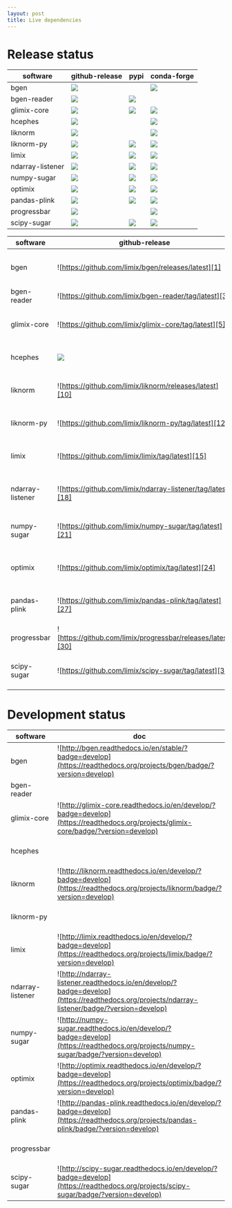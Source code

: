 ```yaml
---
layout: post
title: Live dependencies
---
```


# Release status

| software         | github-release | pypi    | conda-forge |
| ---------------- | -------------- | ------- | ----------- |
| bgen             | ![][1]         |         | ![][2]      |
| bgen-reader      | ![][3]         | ![][4]  |             |
| glimix-core      | ![][5]         | ![][6]  | ![][7]      |
| hcephes          | ![][8]         |         | ![][9]      |
| liknorm          | ![][10]        |         | ![][11]     |
| liknorm-py       | ![][12]        | ![][13] | ![][14]     |
| limix            | ![][15]        | ![][16] | ![][17]     |
| ndarray-listener | ![][18]        | ![][19] | ![][20]     |
| numpy-sugar      | ![][21]        | ![][22] | ![][23]     |
| optimix          | ![][24]        | ![][25] | ![][26]     |
| pandas-plink     | ![][27]        | ![][28] | ![][29]     |
| progressbar      | ![][30]        |         | ![][31]     |
| scipy-sugar      | ![][32]        | ![][33] | ![][34]     |

| software         | github-release                                              | pypi                                                 | conda-forge                                              | doc                                                                                                                                        | travis                                              | appveyor                                                                                                                                                |
| ---------------- | ----------------------------------------------------------- | ---------------------------------------------------- | -------------------------------------------------------- | ------------------------------------------------------------------------------------------------------------------------------------------ | --------------------------------------------------- | ------------------------------------------------------------------------------------------------------------------------------------------------------- |
| bgen             | ![https://github.com/limix/bgen/releases/latest][1]         |                                                      | ![https://anaconda.org/conda-forge/bgen][2]              | ![http://bgen.readthedocs.io/en/stable/?badge=stable](https://readthedocs.org/projects/bgen/badge/?version=stable)                         | ![https://travis-ci.org/limix/bgen][36]             | ![https://ci.appveyor.com/project/Horta/bgen/branch/master](https://ci.appveyor.com/api/projects/status/9ygi9jksbgikb87y/branch/master?svg=true)        |
| bgen-reader      | ![https://github.com/limix/bgen-reader/tag/latest][3]       | ![https://pypi.python.org/pypi/bgen-reader][4]       |                                                          |                                                                                                                                            |                                                     |                                                                                                                                                         |
| glimix-core      | ![https://github.com/limix/glimix-core/tag/latest][5]       | ![https://pypi.python.org/pypi/glimix-core][6]       | ![https://anaconda.org/conda-forge/glimix-core][7]       | ![http://glimix-core.readthedocs.io/en/stable/?badge=stable](https://readthedocs.org/projects/glimix-core/badge/?version=stable)           | ![https://travis-ci.org/limix/glimix-core][39]      |                                                                                                                                                         |
| hcephes          | ![][8]                                                      |                                                      | ![https://anaconda.org/conda-forge/hcephes][9]           |                                                                                                                                            | ![https://travis-ci.org/limix/hcephes][40]          | ![https://ci.appveyor.com/project/Horta/hcephes/branch/master](https://ci.appveyor.com/api/projects/status/enlpm6cfltjy7h3m/branch/master?svg=true)     |
| liknorm          | ![https://github.com/limix/liknorm/releases/latest][10]     |                                                      | ![https://anaconda.org/conda-forge/liknorm][11]          | ![http://liknorm.readthedocs.io/en/stable/?badge=stable](https://readthedocs.org/projects/liknorm/badge/?version=stable)                   | ![https://travis-ci.org/limix/liknorm][43]          | ![https://ci.appveyor.com/project/Horta/liknorm/branch/master](https://ci.appveyor.com/api/projects/status/kb4b4rcsm4t60bg5/branch/master?svg=true)     |
| liknorm-py       | ![https://github.com/limix/liknorm-py/tag/latest][12]       | ![https://pypi.python.org/pypi/liknorm][13]          | ![https://anaconda.org/conda-forge/liknorm-py][14]       |                                                                                                                                            | ![https://travis-ci.org/limix/liknorm-py][45]       |                                                                                                                                                         |
| limix            | ![https://github.com/limix/limix/tag/latest][15]            | ![https://pypi.python.org/pypi/limix][16]            | ![https://anaconda.org/conda-forge/limix][17]            | ![http://limix.readthedocs.io/en/stable/?badge=stable](https://readthedocs.org/projects/limix/badge/?version=stable)                       | ![https://travis-ci.org/limix/limix][47]            |                                                                                                                                                         |
| ndarray-listener | ![https://github.com/limix/ndarray-listener/tag/latest][18] | ![https://pypi.python.org/pypi/ndarray-listener][19] | ![https://anaconda.org/conda-forge/ndarray-listener][20] | ![http://ndarray-listener.readthedocs.io/en/stable/?badge=stable](https://readthedocs.org/projects/ndarray-listener/badge/?version=stable) | ![https://travis-ci.org/limix/ndarray-listener][49] |                                                                                                                                                         |
| numpy-sugar      | ![https://github.com/limix/numpy-sugar/tag/latest][21]      | ![https://pypi.python.org/pypi/numpy-sugar][22]      | ![https://anaconda.org/conda-forge/numpy-sugar][23]      | ![http://numpy-sugar.readthedocs.io/en/stable/?badge=stable](https://readthedocs.org/projects/numpy-sugar/badge/?version=stable)           | ![https://travis-ci.org/limix/numpy-sugar][51]      |                                                                                                                                                         |
| optimix          | ![https://github.com/limix/optimix/tag/latest][24]          | ![https://pypi.python.org/pypi/optimix][25]          | ![https://anaconda.org/conda-forge/optimix][26]          | ![http://optimix.readthedocs.io/en/stable/?badge=stable](https://readthedocs.org/projects/optimix/badge/?version=stable)                   | ![https://travis-ci.org/limix/optimix][53]          |                                                                                                                                                         |
| pandas-plink     | ![https://github.com/limix/pandas-plink/tag/latest][27]     | ![https://pypi.python.org/pypi/pandas-plink][28]     | ![https://anaconda.org/conda-forge/pandas-plink][29]     | ![http://pandas-plink.readthedocs.io/en/stable/?badge=stable](https://readthedocs.org/projects/pandas-plink/badge/?version=stable)         | ![https://travis-ci.org/limix/pandas-plink][55]     |                                                                                                                                                         |
| progressbar      | ![https://github.com/limix/progressbar/releases/latest][30] |                                                      | ![https://anaconda.org/conda-forge/c-progressbar][31]    |                                                                                                                                            | ![https://travis-ci.org/limix/progressbar][56]      | ![https://ci.appveyor.com/project/Horta/progressbar/branch/master](https://ci.appveyor.com/api/projects/status/ccu47dffb2qvi8sa/branch/master?svg=true) |
| scipy-sugar      | ![https://github.com/limix/scipy-sugar/tag/latest][32]      | ![https://pypi.python.org/pypi/scipy-sugar][33]      | ![https://anaconda.org/conda-forge/scipy-sugar][34]      | ![http://scipy-sugar.readthedocs.io/en/stable/?badge=stable](https://readthedocs.org/projects/scipy-sugar/badge/?version=stable)           | ![https://travis-ci.org/limix/scipy-sugar][59]      |                                                                                                                                                         |

# Development status

| software         | doc                                                                                                                                           | travis                                              | appveyor                                                                                                                                                  |
| ---------------- | --------------------------------------------------------------------------------------------------------------------------------------------- | --------------------------------------------------- | --------------------------------------------------------------------------------------------------------------------------------------------------------- |
| bgen             | ![http://bgen.readthedocs.io/en/stable/?badge=develop](https://readthedocs.org/projects/bgen/badge/?version=develop)                          | ![https://travis-ci.org/limix/bgen][61]             | ![https://ci.appveyor.com/project/Horta/bgen/branch/develop](https://ci.appveyor.com/api/projects/status/9ygi9jksbgikb87y/branch/develop?svg=true)        |
| bgen-reader      |                                                                                                                                               |                                                     |                                                                                                                                                           |
| glimix-core      | ![http://glimix-core.readthedocs.io/en/develop/?badge=develop](https://readthedocs.org/projects/glimix-core/badge/?version=develop)           | ![https://travis-ci.org/limix/glimix-core][64]      |                                                                                                                                                           |
| hcephes          |                                                                                                                                               | ![https://travis-ci.org/limix/hcephes][65]          | ![https://ci.appveyor.com/project/Horta/hcephes/branch/develop](https://ci.appveyor.com/api/projects/status/enlpm6cfltjy7h3m/branch/develop?svg=true)     |
| liknorm          | ![http://liknorm.readthedocs.io/en/develop/?badge=develop](https://readthedocs.org/projects/liknorm/badge/?version=develop)                   | ![https://travis-ci.org/limix/liknorm][68]          | ![https://ci.appveyor.com/project/Horta/liknorm/branch/develop](https://ci.appveyor.com/api/projects/status/kb4b4rcsm4t60bg5/branch/develop?svg=true)     |
| liknorm-py       |                                                                                                                                               | ![https://travis-ci.org/limix/liknorm-py][70]       |                                                                                                                                                           |
| limix            | ![http://limix.readthedocs.io/en/develop/?badge=develop](https://readthedocs.org/projects/limix/badge/?version=develop)                       | ![https://travis-ci.org/limix/limix][72]            |                                                                                                                                                           |
| ndarray-listener | ![http://ndarray-listener.readthedocs.io/en/develop/?badge=develop](https://readthedocs.org/projects/ndarray-listener/badge/?version=develop) | ![https://travis-ci.org/limix/ndarray-listener][74] |                                                                                                                                                           |
| numpy-sugar      | ![http://numpy-sugar.readthedocs.io/en/develop/?badge=develop](https://readthedocs.org/projects/numpy-sugar/badge/?version=develop)           | ![https://travis-ci.org/limix/numpy-sugar][76]      |                                                                                                                                                           |
| optimix          | ![http://optimix.readthedocs.io/en/develop/?badge=develop](https://readthedocs.org/projects/optimix/badge/?version=develop)                   | ![https://travis-ci.org/limix/optimix][78]          |                                                                                                                                                           |
| pandas-plink     | ![http://pandas-plink.readthedocs.io/en/develop/?badge=develop](https://readthedocs.org/projects/pandas-plink/badge/?version=develop)         | ![https://travis-ci.org/limix/pandas-plink][80]     |                                                                                                                                                           |
| progressbar      |                                                                                                                                               | ![https://travis-ci.org/limix/progressbar][81]      | ![https://ci.appveyor.com/project/Horta/progressbar/branch/develop](https://ci.appveyor.com/api/projects/status/ccu47dffb2qvi8sa/branch/develop?svg=true) |
| scipy-sugar      | ![http://scipy-sugar.readthedocs.io/en/develop/?badge=develop](https://readthedocs.org/projects/scipy-sugar/badge/?version=develop)           | ![https://travis-ci.org/limix/scipy-sugar][84]      |                                                                                                                                                           |

[1]: https://img.shields.io/github/release/limix/bgen.svg

[2]: https://anaconda.org/conda-forge/bgen/badges/version.svg

[3]: https://img.shields.io/github/tag/limix/bgen-reader.svg

[4]: https://img.shields.io/pypi/v/bgen-reader.svg

[5]: https://img.shields.io/github/tag/limix/glimix-core.svg

[6]: https://img.shields.io/pypi/v/glimix-core.svg

[7]: https://anaconda.org/conda-forge/glimix-core/badges/version.svg

[8]: https://img.shields.io/github/release/limix/hcephes.svg

[9]: https://anaconda.org/conda-forge/hcephes/badges/version.svg

[10]: https://img.shields.io/github/release/limix/liknorm.svg

[11]: https://anaconda.org/conda-forge/liknorm/badges/version.svg

[12]: https://img.shields.io/github/tag/limix/liknorm-py.svg

[13]: https://img.shields.io/pypi/v/liknorm.svg

[14]: https://anaconda.org/conda-forge/liknorm-py/badges/version.svg

[15]: https://img.shields.io/github/tag/limix/limix.svg

[16]: https://img.shields.io/pypi/v/limix.svg

[17]: https://anaconda.org/conda-forge/limix/badges/version.svg

[18]: https://img.shields.io/github/tag/limix/ndarray-listener.svg

[19]: https://img.shields.io/pypi/v/ndarray-listener.svg

[20]: https://anaconda.org/conda-forge/ndarray-listener/badges/version.svg

[21]: https://img.shields.io/github/tag/limix/numpy-sugar.svg

[22]: https://img.shields.io/pypi/v/numpy-sugar.svg

[23]: https://anaconda.org/conda-forge/numpy-sugar/badges/version.svg

[24]: https://img.shields.io/github/tag/limix/optimix.svg

[25]: https://img.shields.io/pypi/v/optimix.svg

[26]: https://anaconda.org/conda-forge/optimix/badges/version.svg

[27]: https://img.shields.io/github/tag/limix/pandas-plink.svg

[28]: https://img.shields.io/pypi/v/pandas-plink.svg

[29]: https://anaconda.org/conda-forge/pandas-plink/badges/version.svg

[30]: https://img.shields.io/github/release/limix/progressbar.svg

[31]: https://anaconda.org/conda-forge/c-progressbar/badges/version.svg

[32]: https://img.shields.io/github/tag/limix/scipy-sugar.svg

[33]: https://img.shields.io/pypi/v/scipy-sugar.svg

[34]: https://anaconda.org/conda-forge/scipy-sugar/badges/version.svg

[35]: https://readthedocs.org/projects/bgen/badge/?version=stable

[36]: https://img.shields.io/travis/limix/bgen/master.svg

[37]: https://ci.appveyor.com/api/projects/status/9ygi9jksbgikb87y/branch/master?svg=true

[38]: https://readthedocs.org/projects/glimix-core/badge/?version=stable

[39]: https://img.shields.io/travis/limix/glimix-core/master.svg

[40]: https://img.shields.io/travis/limix/hcephes/master.svg

[41]: https://ci.appveyor.com/api/projects/status/enlpm6cfltjy7h3m/branch/master?svg=true

[42]: https://readthedocs.org/projects/liknorm/badge/?version=stable

[43]: https://img.shields.io/travis/limix/liknorm/master.svg

[44]: https://ci.appveyor.com/api/projects/status/kb4b4rcsm4t60bg5/branch/master?svg=true

[45]: https://img.shields.io/travis/limix/liknorm-py/master.svg

[46]: https://readthedocs.org/projects/limix/badge/?version=stable

[47]: https://img.shields.io/travis/limix/limix/master.svg

[48]: https://readthedocs.org/projects/ndarray-listener/badge/?version=stable

[49]: https://img.shields.io/travis/limix/ndarray-listener/master.svg

[50]: https://readthedocs.org/projects/numpy-sugar/badge/?version=stable

[51]: https://img.shields.io/travis/limix/numpy-sugar/master.svg

[52]: https://readthedocs.org/projects/optimix/badge/?version=stable

[53]: https://img.shields.io/travis/limix/optimix/master.svg

[54]: https://readthedocs.org/projects/pandas-plink/badge/?version=stable

[55]: https://img.shields.io/travis/limix/pandas-plink/master.svg

[56]: https://img.shields.io/travis/limix/progressbar/master.svg

[57]: https://ci.appveyor.com/api/projects/status/ccu47dffb2qvi8sa/branch/master?svg=true

[58]: https://readthedocs.org/projects/scipy-sugar/badge/?version=stable

[59]: https://img.shields.io/travis/limix/scipy-sugar/master.svg

[60]: https://readthedocs.org/projects/bgen/badge/?version=develop

[61]: https://img.shields.io/travis/limix/bgen/develop.svg

[62]: https://ci.appveyor.com/api/projects/status/9ygi9jksbgikb87y/branch/develop?svg=true

[63]: https://readthedocs.org/projects/glimix-core/badge/?version=develop

[64]: https://img.shields.io/travis/limix/glimix-core/develop.svg

[65]: https://img.shields.io/travis/limix/hcephes/develop.svg

[66]: https://ci.appveyor.com/api/projects/status/enlpm6cfltjy7h3m/branch/develop?svg=true

[67]: https://readthedocs.org/projects/liknorm/badge/?version=develop

[68]: https://img.shields.io/travis/limix/liknorm/develop.svg

[69]: https://ci.appveyor.com/api/projects/status/kb4b4rcsm4t60bg5/branch/develop?svg=true

[70]: https://img.shields.io/travis/limix/liknorm-py/develop.svg

[71]: https://readthedocs.org/projects/limix/badge/?version=develop

[72]: https://img.shields.io/travis/limix/limix/develop.svg

[73]: https://readthedocs.org/projects/ndarray-listener/badge/?version=develop

[74]: https://img.shields.io/travis/limix/ndarray-listener/develop.svg

[75]: https://readthedocs.org/projects/numpy-sugar/badge/?version=develop

[76]: https://img.shields.io/travis/limix/numpy-sugar/develop.svg

[77]: https://readthedocs.org/projects/optimix/badge/?version=develop

[78]: https://img.shields.io/travis/limix/optimix/develop.svg

[79]: https://readthedocs.org/projects/pandas-plink/badge/?version=develop

[80]: https://img.shields.io/travis/limix/pandas-plink/develop.svg

[81]: https://img.shields.io/travis/limix/progressbar/develop.svg

[82]: https://ci.appveyor.com/api/projects/status/ccu47dffb2qvi8sa/branch/develop?svg=true

[83]: https://readthedocs.org/projects/scipy-sugar/badge/?version=develop

[84]: https://img.shields.io/travis/limix/scipy-sugar/develop.svg

